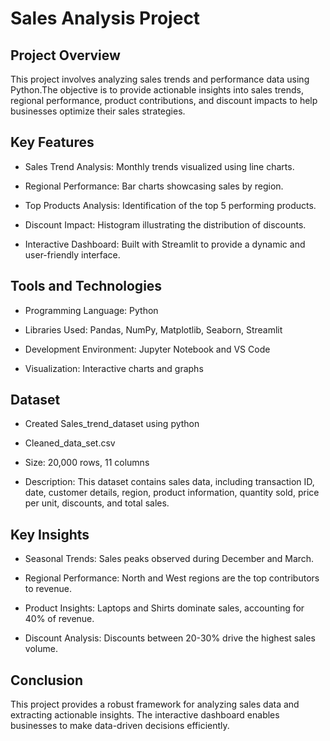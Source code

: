 # Sales Analysis Project

## Project Overview

This project involves analyzing sales trends and performance data using Python.The objective is to provide actionable insights into sales trends, regional performance, product contributions, and discount impacts to help businesses optimize their sales strategies.

## Key Features

* Sales Trend Analysis: Monthly trends visualized using line charts.

* Regional Performance: Bar charts showcasing sales by region.

* Top Products Analysis: Identification of the top 5 performing products.

* Discount Impact: Histogram illustrating the distribution of discounts.

* Interactive Dashboard: Built with Streamlit to provide a dynamic and user-friendly interface.

## Tools and Technologies

* Programming Language: Python

* Libraries Used: Pandas, NumPy, Matplotlib, Seaborn, Streamlit

* Development Environment: Jupyter Notebook and VS Code

* Visualization: Interactive charts and graphs

## Dataset

* Created Sales_trend_dataset using python

* Cleaned_data_set.csv

* Size: 20,000 rows, 11 columns

* Description: This dataset contains sales data, including transaction ID, date, customer details, region, product information, quantity sold, price per unit, discounts, and total sales.

## Key Insights

* Seasonal Trends: Sales peaks observed during December and March.

* Regional Performance: North and West regions are the top contributors to revenue.

* Product Insights: Laptops and Shirts dominate sales, accounting for 40% of revenue.

* Discount Analysis: Discounts between 20-30% drive the highest sales volume.


## Conclusion

This project provides a robust framework for analyzing sales data and extracting actionable insights. The interactive dashboard enables businesses to make data-driven decisions efficiently.
